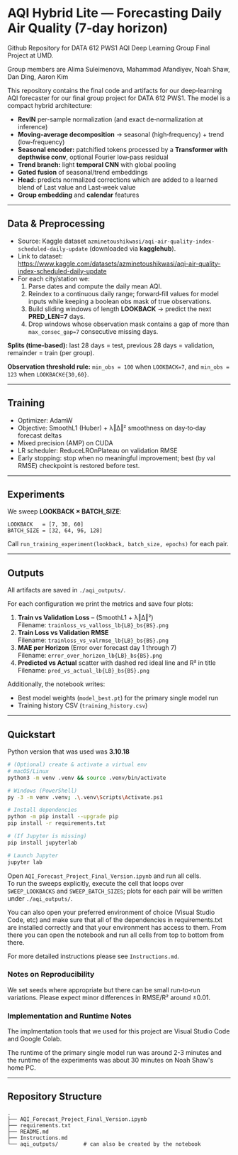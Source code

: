 # AQI Hybrid Lite — Forecasting Daily Air Quality (7‑day horizon)

Github Repository for DATA 612 PWS1 AQI Deep Learning Group Final Project at UMD.

Group members are Alima Suleimenova, Mahammad Afandiyev, Noah Shaw, Dan Ding, Aaron Kim

This repository contains the final code and artifacts for our deep‑learning AQI forecaster for our final group project for DATA 612 PWS1.
The model is a compact hybrid architecture:

- **RevIN** per-sample normalization (and exact de‑normalization at inference)
- **Moving-average decomposition** → seasonal (high‑frequency) + trend (low‑frequency)
- **Seasonal encoder:** patchified tokens processed by a **Transformer with depthwise conv**, optional Fourier low‑pass residual
- **Trend branch:** light **temporal CNN** with global pooling
- **Gated fusion** of seasonal/trend embeddings
- **Head:** predicts normalized corrections which are added to a learned blend of Last value and Last‑week value
- **Group embedding** and **calendar** features

---

## Data & Preprocessing

- Source: Kaggle dataset `azminetoushikwasi/aqi-air-quality-index-scheduled-daily-update` (downloaded via **kagglehub**).
- Link to dataset: https://www.kaggle.com/datasets/azminetoushikwasi/aqi-air-quality-index-scheduled-daily-update
- For each city/station we:
  1. Parse dates and compute the daily mean AQI.
  2. Reindex to a continuous daily range; forward‑fill values for model inputs while keeping a boolean obs mask of true observations.
  3. Build sliding windows of length **LOOKBACK** → predict the next **PRED_LEN=7** days.
  4. Drop windows whose observation mask contains a gap of more than `max_consec_gap=7` consecutive missing days.

**Splits (time‑based):** last 28 days = test, previous 28 days = validation, remainder = train (per group).

**Observation threshold rule:** `min_obs = 100` when `LOOKBACK=7`, and `min_obs = 123` when `LOOKBACK∈{30,60}`.

---

## Training

- Optimizer: AdamW
- Objective: SmoothL1 (Huber) + λ‖Δ‖² smoothness on day‑to‑day forecast deltas
- Mixed precision (AMP) on CUDA
- LR scheduler: ReduceLROnPlateau on validation RMSE
- Early stopping: stop when no meaningful improvement; best (by val RMSE) checkpoint is restored before test.

---

## Experiments

We sweep **LOOKBACK × BATCH_SIZE**:

```
LOOKBACK   = [7, 30, 60]
BATCH_SIZE = [32, 64, 96, 128]
```

Call `run_training_experiment(lookback, batch_size, epochs)` for each pair.

---

## Outputs

All artifacts are saved in `./aqi_outputs/`.

For each configuration we print the metrics and save four plots:

1. **Train vs Validation Loss** – (SmoothL1 + λ‖Δ‖²)  
   Filename: `trainloss_vs_valloss_lb{LB}_bs{BS}.png`
2. **Train Loss vs Validation RMSE**  
   Filename: `trainloss_vs_valrmse_lb{LB}_bs{BS}.png`
3. **MAE per Horizon** (Error over forecast day 1 through 7)  
   Filename: `error_over_horizon_lb{LB}_bs{BS}.png`
4. **Predicted vs Actual** scatter with dashed red ideal line and R² in title  
   Filename: `pred_vs_actual_lb{LB}_bs{BS}.png`

Additionally, the notebook writes:
- Best model weights (`model_best.pt`) for the primary single model run
- Training history CSV (`training_history.csv`)

---

## Quickstart

Python version that was used was **3.10.18**

```bash
# (Optional) create & activate a virtual env
# macOS/Linux
python3 -m venv .venv && source .venv/bin/activate

# Windows (PowerShell)
py -3 -m venv .venv; .\.venv\Scripts\Activate.ps1

# Install dependencies
python -m pip install --upgrade pip
pip install -r requirements.txt

# (If Jupyter is missing)
pip install jupyterlab

# Launch Jupyter
jupyter lab
```

Open `AQI_Forecast_Project_Final_Version.ipynb` and run all cells.  
To run the sweeps explicitly, execute the cell that loops over `SWEEP_LOOKBACKS` and `SWEEP_BATCH_SIZES`; plots for each pair will be written under `./aqi_outputs/`.

You can also open your preferred environment of choice (Visual Studio Code, etc) and make sure that all of the dependencies in requirements.txt are installed correctly and that your environment has access to them.
From there you can open the notebook and run all cells from top to bottom from there.

For more detailed instructions please see `Instructions.md`.

### Notes on Reproducibility
We set seeds where appropriate but there can be small run‑to‑run variations. Please expect minor differences in RMSE/R² around ±0.01.

### Implementation and Runtime Notes
The implmentation tools that we used for this project are Visual Studio Code and Google Colab.

The runtime of the primary single model run was around 2-3 minutes and the runtime of the experiments was about 30 minutes on Noah Shaw's home PC.

---

## Repository Structure

```
.
├── AQI_Forecast_Project_Final_Version.ipynb
├── requirements.txt
├── README.md
├── Instructions.md
└── aqi_outputs/        # can also be created by the notebook
```
